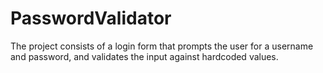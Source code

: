 # PasswordValidator
The project consists of a login form that prompts the user for a username and password, and validates the input against hardcoded values.

